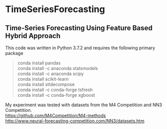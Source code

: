 # TimeSeriesForecasting
## Time-Series Forecasting Using Feature Based Hybrid Approach

This code was written in  Python 3.7.2 and requires the following primary package


> conda install pandas <br />
> conda install -c anaconda statsmodels <br />
> conda install -c anaconda scipy <br />
> conda install scikit-learn <br />
> conda install stldecompose <br />
> conda install -c conda-forge tsfresh <br />
> conda install -c conda-forge xgboost <br />


My experiment was tested with datasets from the M4 Competition and NN3 Competition. <br />
https://github.com/M4Competition/M4-methods  <br />
http://www.neural-forecasting-competition.com/NN3/datasets.htm
